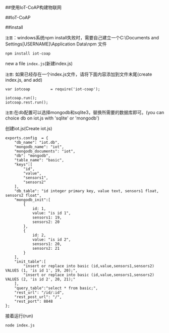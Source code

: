 
##使用IoT-CoAP构建物联网

##IoT-CoAP

##install

``注意``：windows系统npm install失败时，需要自己建立一个C:\Documents and Settings\[USERNAME]\Application Data\npm 文件
    
    npm install iot-coap

new a file ``index.js``(新建index.js)

``注意``: 如果已经存在一个index.js文件，请将下面内容添加到文件末尾(create index.js, and add)

    var iotcoap         = require('iot-coap');

    iotcoap.run();
    iotcoap.rest.run();

``注意``:在db配置可以选择mongodb和sqlite3，替换所需要的数据库即可。(you can choice db on iot.js with 'sqlite' or 'mongodb')

创建iot.js(Create iot.js)

    exports.config  = {
        "db_name": "iot.db",
        "mongodb_name": "iot",
        "mongodb_documents": "iot",
        "db": "mongodb",
        "table_name": "basic",
        "keys":[
            "id",
            "value",
            "sensors1",
            "sensors2"
        ],
        "db_table": "id integer primary key, value text, sensors1 float, sensors2 float",
        "mongodb_init":[
            {
                id: 1,
                value: "is id 1",
                sensors1: 19,
                sensors2: 20
            },
            {
                id: 2,
                value: "is id 2",
                sensors1: 20,
                sensors2: 21
            }
        ],
        "init_table":[
            "insert or replace into basic (id,value,sensors1,sensors2) VALUES (1, 'is id 1', 19, 20);",
            "insert or replace into basic (id,value,sensors1,sensors2) VALUES (2, 'is id 2', 20, 21);"
        ],
        "query_table":"select * from basic;",
        "rest_url": "/id/:id",
        "rest_post_url": "/",
        "rest_port": 8848
    };

接着运行(run)

    node index.js
    